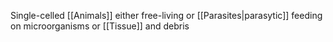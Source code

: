 Single-celled [[Animals]] either free-living or [[Parasites|parasytic]] feeding on microorganisms or [[Tissue]] and debris